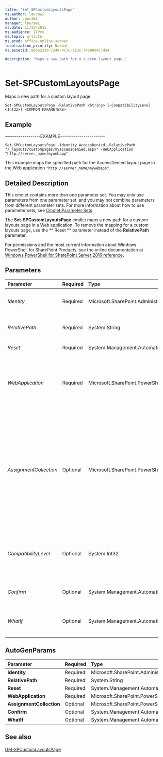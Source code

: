 ```yaml
---
title: "Set-SPCustomLayoutsPage"
ms.author: laurawi
author: LauraWi
manager: laurawi
ms.date: 11/23/2015
ms.audience: ITPro
ms.topic: article
ms.prod: office-online-server
localization_priority: Normal
ms.assetid: 8d0b221d-7249-4c7c-a13c-74a0994c3d54

description: "Maps a new path for a custom layout page."
---
```


# Set-SPCustomLayoutsPage

Maps a new path for a custom layout page.
  
```
Set-SPCustomLayoutsPage -RelativePath <String> [-CompatibilityLevel <Int32>] <COMMON PARAMETERS>

```

## Example

------------------EXAMPLE-----------------------
  
```
Set-SPCustomLayoutsPage -Identity AccessDenied -RelativePath "/_layouts/custompages/myaccessdenied.aspx" -WebApplication "http://server_name/mywebapp"
```

This example maps the specified path for the AccessDenied layout page in the Web application  `"http://server_name/mywebapp"`.
  
## Detailed Description

This cmdlet contains more than one parameter set. You may only use parameters from one parameter set, and you may not combine parameters from different parameter sets. For more information about how to use parameter sets, see [Cmdlet Parameter Sets](https://go.microsoft.com/fwlink/?LinkID=187810). 
  
The **Set-SPCustomLayoutsPage** cmdlet maps a new path for a custom layouts page in a Web application. To remove the mapping for a custom layouts page, use the ** Reset ** parameter instead of the **RelativePath** parameter. 
  
For permissions and the most current information about Windows PowerShell for SharePoint Products, see the online documentation at [Windows PowerShell for SharePoint Server 2016 reference](https://go.microsoft.com/fwlink/p/?LinkId=671715). 
  
## Parameters

|**Parameter**|**Required**|**Type**|**Description**|
|:-----|:-----|:-----|:-----|
| _Identity_ <br/> |Required  <br/> |Microsoft.SharePoint.Administration.SPWebApplication+SPCustomPage  <br/> |Specifies the custom layout page to set.  <br/> The type must be one of the following: **None**, **AccessDenied**, **Confirmation**, **Error**, **Login**, **RequestAccess**, **Signout**, or **WebDeleted**.  <br/> |
| _RelativePath_ <br/> |Required  <br/> |System.String  <br/> |Specifies the path of the custom layout page.  <br/> The type must be a valid path of a layout page, in the form _layouts/custompages/myaccessdenied.aspx.  <br/> |
| _Reset_ <br/> |Required  <br/> |System.Management.Automation.SwitchParameter  <br/> |Sets the mapping of a custom layouts page to NULL.  <br/> |
| _WebApplication_ <br/> |Required  <br/> |Microsoft.SharePoint.PowerShell.SPWebApplicationPipeBind  <br/> |Specifies the SharePoint Web application that contains the custom layout page.  <br/> The type must be a valid URL, in the form http://server_name; a valid GUID, in the form 12345678-90ab-cdef-1234-567890bcdefgh; a valid name of SharePoint Web application (for example, MyOfficeApp1); or an instance of a valid **SPWebApplication** object.  <br/> |
| _AssignmentCollection_ <br/> |Optional  <br/> |Microsoft.SharePoint.PowerShell.SPAssignmentCollection  <br/> |Manages objects for the purpose of proper disposal. Use of objects, such as **SPWeb** or **SPSite**, can use large amounts of memory and use of these objects in Windows PowerShell scripts requires proper memory management. Using the **SPAssignment** object, you can assign objects to a variable and dispose of the objects after they are needed to free up memory. When **SPWeb**, **SPSite**, or **SPSiteAdministration** objects are used, the objects are automatically disposed of if an assignment collection or the **Global** parameter is not used.  <br/> > [!NOTE]> When the **Global** parameter is used, all objects are contained in the global store. If objects are not immediately used, or disposed of by using the **Stop-SPAssignment** command, an out-of-memory scenario can occur.           |
| _CompatibilityLevel_ <br/> |Optional  <br/> |System.Int32  <br/> |Specifies the version of templates to use when creating a new **SPSite** object. This value sets the initial CompatibilityLevel value for the site collection. When this parameter is not specified, the CompatibilityLevel will default to the highest possible version for the web application depending on the CompatibilityRange setting.  <br/> |
| _Confirm_ <br/> |Optional  <br/> |System.Management.Automation.SwitchParameter  <br/> |Prompts you for confirmation before executing the command. For more information, type the following command: **get-help about_commonparameters** <br/> |
| _WhatIf_ <br/> |Optional  <br/> |System.Management.Automation.SwitchParameter  <br/> |Displays a message that describes the effect of the command instead of executing the command. For more information, type the following command: **get-help about_commonparameters** <br/> |
   
## AutoGenParams

|**Parameter**|**Required**|**Type**|**Description**|
|:-----|:-----|:-----|:-----|
|**Identity** <br/> |Required  <br/> |Microsoft.SharePoint.Administration.SPWebApplication+SPCustomPage  <br/> ||
|**RelativePath** <br/> |Required  <br/> |System.String  <br/> ||
|**Reset** <br/> |Required  <br/> |System.Management.Automation.SwitchParameter  <br/> ||
|**WebApplication** <br/> |Required  <br/> |Microsoft.SharePoint.PowerShell.SPWebApplicationPipeBind  <br/> ||
|**AssignmentCollection** <br/> |Optional  <br/> |Microsoft.SharePoint.PowerShell.SPAssignmentCollection  <br/> ||
|**Confirm** <br/> |Optional  <br/> |System.Management.Automation.SwitchParameter  <br/> ||
|**WhatIf** <br/> |Optional  <br/> |System.Management.Automation.SwitchParameter  <br/> ||
   
## See also

#### 

[Get-SPCustomLayoutsPage](get-spcustomlayoutspage.md)

